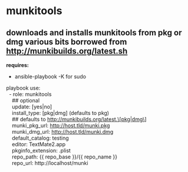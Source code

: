 munkitools
=====
downloads and installs munkitools from pkg or dmg
various bits borrowed from http://munkibuilds.org/latest.sh
-----
**requires:**<br />
- ansible\-playbook \-K for sudo<br />

playbook use:<br />
&nbsp;&nbsp;\- role: munkitools<br />
&nbsp;&nbsp;&nbsp;&nbsp;\#\# optional<br />
&nbsp;&nbsp;&nbsp;&nbsp;update: \[yes|no\]<br />
&nbsp;&nbsp;&nbsp;&nbsp;install\_type: \[pkg|dmg\] (defaults to pkg)<br />
&nbsp;&nbsp;&nbsp;&nbsp;\#\# defaults to http://munkibuilds.org/latest.\[pkg|dmg\]<br />
&nbsp;&nbsp;&nbsp;&nbsp;munki\_pkg\_url: http://host.tld/munki.pkg<br />
&nbsp;&nbsp;&nbsp;&nbsp;munki\_dmg\_url: http://host.tld/munki.dmg<br />
&nbsp;&nbsp;&nbsp;&nbsp;default\_catalog: testing<br />
&nbsp;&nbsp;&nbsp;&nbsp;editor: TextMate2.app<br />
&nbsp;&nbsp;&nbsp;&nbsp;pkginfo\_extension: .plist<br />
&nbsp;&nbsp;&nbsp;&nbsp;repo\_path: \{\{ repo_base \}\}/\{\{ repo_name \}\}<br />
&nbsp;&nbsp;&nbsp;&nbsp;repo\_url: http://localhost/munki<br />
